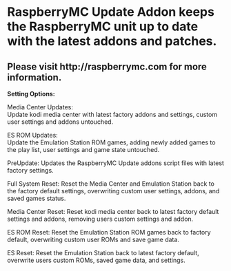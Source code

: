 <h1>RaspberryMC Update Addon keeps the RaspberryMC unit up to date with the latest addons and patches.</h1>

<h2>Please visit http://raspberrymc.com for more information.</h2>

<b>Setting Options:</b>
<p>
Media Center Updates:  <br />
Update kodi media center with latest factory addons and settings, custom user settings and addons untouched.
<p>
ES ROM Updates:  <br />
Update the Emulation Station ROM games, adding newly added games to the play list, user settings and game state untouched.
</p>
PreUpdate:
Updates the RaspberryMC Update addons script files with latest factory settings.

Full System Reset:
Reset the Media Center and Emulation Station back to the factory default settings, overwriting custom user settings, addons, and saved games status.

Media Center Reset:
Reset kodi media center back to latest factory default settings and addons, removing users custom settings and addon.

ES ROM Reset:
Reset the Emulation Station ROM games back to factory default, overwriting custom user ROMs and save game data.

ES Reset:
Reset the Emulation Station back to latest factory default, overwrite users custom ROMs, saved game data, and settings.

</p>